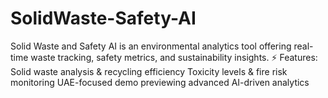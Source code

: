 # SolidWaste-Safety-AI
Solid Waste and Safety AI is an environmental analytics tool offering real-time waste tracking, safety metrics, and sustainability insights. ⚡ Features:  Solid waste analysis &amp; recycling efficiency  Toxicity levels &amp; fire risk monitoring  UAE-focused demo previewing advanced AI-driven analytics
